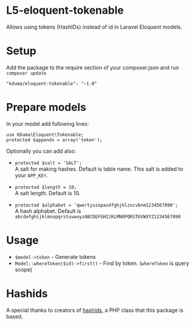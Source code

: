# L5-eloquent-tokenable
Allows using tokens (HashIDs) instead of id in Laravel Eloquent models.

# Setup
Add the package to the require section of your composer.json and run `composer update`

    "kduma/eloquent-tokenable": "~1.0"

# Prepare models
In your model add following lines:
    
    use KDuma\Eloquent\Tokenable;
    protected $appends = array('token');

Optionally you can add also:

- `protected $salt = 'SALT';`  
A salt for making hashes. Default is table name. This salt is added to your `APP_KEY`.

- `protected $length = 10;`  
A salt length. Default is 10.

- `protected $alphabet = 'qwertyuiopasdfghjklzxcvbnm1234567890';`  
A hash alphabet. Default is `abcdefghijklmnopqrstuvwxyzABCDEFGHIJKLMNOPQRSTUVWXYZ1234567890`

# Usage
- `$model->token` - Generate tokens
- `Model::whereToken($id)->first()` - Find by token. (`whereToken` is query scope)
   

# Hashids

A special thanks to creators of [hashids](https://github.com/ivanakimov/hashids.php), a PHP class that this package is based.

